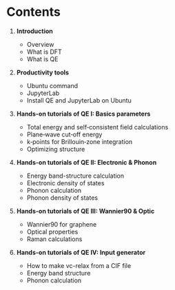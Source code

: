 # Contents

1. **Introduction**    
    * Overview 
    * What is DFT
	* What is QE


2. **Productivity tools**  
	* Ubuntu command
	* JupyterLab
	* Install QE and JupyterLab on Ubuntu

3. **Hands-on tutorials of QE I: Basics parameters**  
	* Total energy and self‐consistent field calculations
	* Plane‐wave cut‐off energy
	* k‐points for Brillouin‐zone integration
	* Optimizing structure

4. **Hands-on tutorials of QE II: Electronic & Phonon**
	* Energy band-structure calculation
	* Electronic density of states 
	* Phonon calculation
	* Phonon density of states  

5. **Hands-on tutorials of QE III: Wannier90 & Optic**
	* Wannier90 for graphene 
	* Optical properties
	* Raman calculations   

6. **Hands-on tutorials of QE IV: Input generator**
	* How to make vc-relax from a CIF file
	* Energy band structure
	* Phonon calculation
	